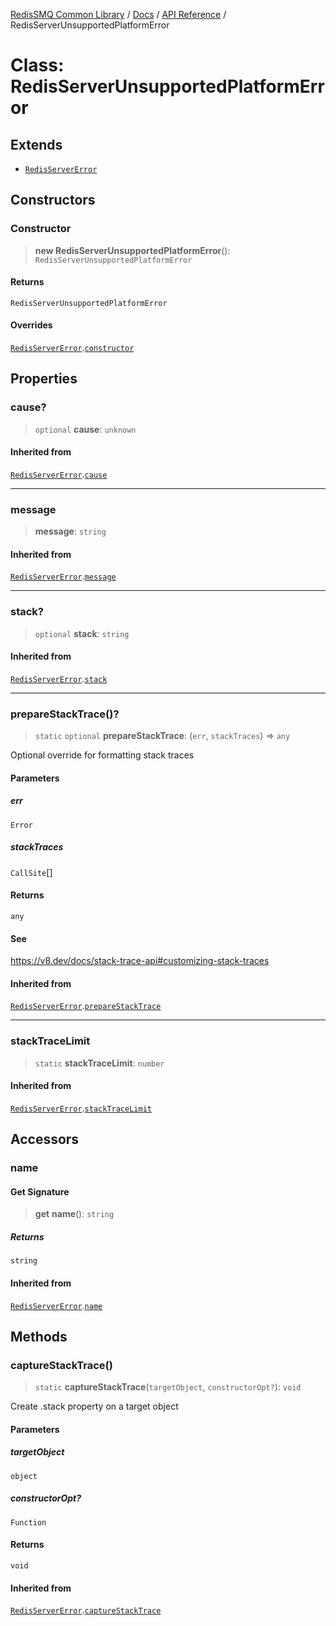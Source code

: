 [RedisSMQ Common Library](../../../README.md) / [Docs](../../README.md) / [API Reference](../README.md) / RedisServerUnsupportedPlatformError

# Class: RedisServerUnsupportedPlatformError

## Extends

- [`RedisServerError`](RedisServerError.md)

## Constructors

### Constructor

> **new RedisServerUnsupportedPlatformError**(): `RedisServerUnsupportedPlatformError`

#### Returns

`RedisServerUnsupportedPlatformError`

#### Overrides

[`RedisServerError`](RedisServerError.md).[`constructor`](RedisServerError.md#constructor)

## Properties

### cause?

> `optional` **cause**: `unknown`

#### Inherited from

[`RedisServerError`](RedisServerError.md).[`cause`](RedisServerError.md#cause)

***

### message

> **message**: `string`

#### Inherited from

[`RedisServerError`](RedisServerError.md).[`message`](RedisServerError.md#message)

***

### stack?

> `optional` **stack**: `string`

#### Inherited from

[`RedisServerError`](RedisServerError.md).[`stack`](RedisServerError.md#stack)

***

### prepareStackTrace()?

> `static` `optional` **prepareStackTrace**: (`err`, `stackTraces`) => `any`

Optional override for formatting stack traces

#### Parameters

##### err

`Error`

##### stackTraces

`CallSite`[]

#### Returns

`any`

#### See

https://v8.dev/docs/stack-trace-api#customizing-stack-traces

#### Inherited from

[`RedisServerError`](RedisServerError.md).[`prepareStackTrace`](RedisServerError.md#preparestacktrace)

***

### stackTraceLimit

> `static` **stackTraceLimit**: `number`

#### Inherited from

[`RedisServerError`](RedisServerError.md).[`stackTraceLimit`](RedisServerError.md#stacktracelimit)

## Accessors

### name

#### Get Signature

> **get** **name**(): `string`

##### Returns

`string`

#### Inherited from

[`RedisServerError`](RedisServerError.md).[`name`](RedisServerError.md#name)

## Methods

### captureStackTrace()

> `static` **captureStackTrace**(`targetObject`, `constructorOpt?`): `void`

Create .stack property on a target object

#### Parameters

##### targetObject

`object`

##### constructorOpt?

`Function`

#### Returns

`void`

#### Inherited from

[`RedisServerError`](RedisServerError.md).[`captureStackTrace`](RedisServerError.md#capturestacktrace)
